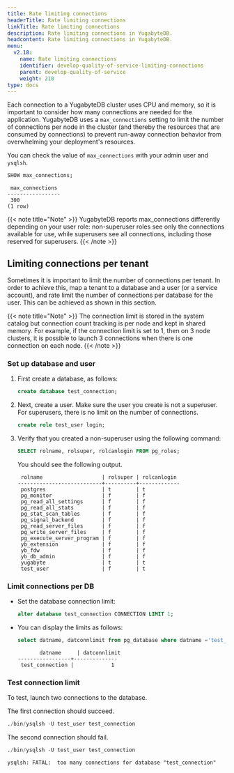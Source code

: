 ```yaml
---
title: Rate limiting connections
headerTitle: Rate limiting connections
linkTitle: Rate limiting connections
description: Rate limiting connections in YugabyteDB.
headcontent: Rate limiting connections in YugabyteDB.
menu:
  v2.18:
    name: Rate limiting connections
    identifier: develop-quality-of-service-limiting-connections
    parent: develop-quality-of-service
    weight: 210
type: docs
---
```


Each connection to a YugabyteDB cluster uses CPU and memory, so it is important to consider how many connections are needed for the application. YugabyteDB uses a `max_connections` setting to limit the number of connections per node in the cluster (and thereby the resources that are consumed by connections) to prevent run-away connection behavior from overwhelming your deployment's resources.

You can check the value of `max_connections` with your admin user and `ysqlsh`.

```sql
SHOW max_connections;
```

```output
 max_connections
-----------------
 300
(1 row)
```

{{< note title="Note" >}}
YugabyteDB reports max_connections differently depending on your user role: non-superuser roles see only the connections available for use, while superusers see all connections, including those reserved for superusers.
{{< /note >}}

## Limiting connections per tenant

Sometimes it is important to limit the number of connections per tenant. In order to achieve this, map a tenant to a database and a user (or a service account), and rate limit the number of connections per database for the user. This can be achieved as shown in this section.

{{< note title="Note" >}}
The connection limit is stored in the system catalog but connection count tracking is per node and kept in shared memory. For example, if the connection limit is set to 1, then on 3 node clusters, it is possible to launch 3 connections when there is one connection on each node.
{{< /note >}}

### Set up database and user

  1. First create a database, as follows:

     ```sql
     create database test_connection;
     ```

  1. Next, create a user. Make sure the user you create is not a superuser. For superusers, there is no limit on the number of connections.

     ```sql
     create role test_user login;
     ```

  1. Verify that you created a non-superuser using the following command:

     ```sql
     SELECT rolname, rolsuper, rolcanlogin FROM pg_roles;
     ```

     You should see the following output.

     ```output
      rolname                   | rolsuper | rolcanlogin
     ---------------------------+----------+-------------
      postgres                  | t        | t
      pg_monitor                | f        | f
      pg_read_all_settings      | f        | f
      pg_read_all_stats         | f        | f
      pg_stat_scan_tables       | f        | f
      pg_signal_backend         | f        | f
      pg_read_server_files      | f        | f
      pg_write_server_files     | f        | f
      pg_execute_server_program | f        | f
      yb_extension              | f        | f
      yb_fdw                    | f        | f
      yb_db_admin               | f        | f
      yugabyte                  | t        | t
      test_user                 | f        | t
     ```

### Limit connections per DB

- Set the database connection limit:

  ```sql
  alter database test_connection CONNECTION LIMIT 1;
  ```

- You can display the limits as follows:

  ```sql
  select datname, datconnlimit from pg_database where datname ='test_connection' ;
  ```

  ```output
         datname     | datconnlimit
  -----------------+--------------
   test_connection |            1
  ```

### Test connection limit

To test, launch two connections to the database.

The first connection should succeed.

```sql
./bin/ysqlsh -U test_user test_connection
```

The second connection should fail.

```sql
./bin/ysqlsh -U test_user test_connection
```

```output
ysqlsh: FATAL:  too many connections for database "test_connection"
```
